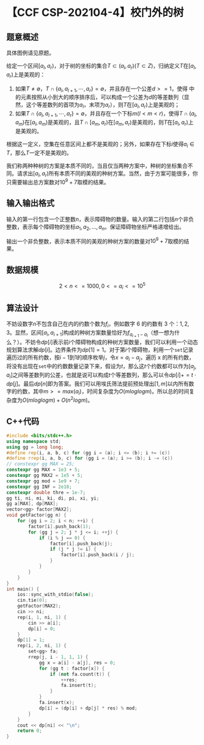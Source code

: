 # 【CCF CSP-202104-4】校门外的树

## 题意概述

具体图例请见原题。

给定一个区间$[a_l,a_r)$，对于树的坐标的集合$T\subset (a_l,a_r) (T\subset Z)$，归纳定义$T$在$[a_l,a_r)$上是美观的：

1. 如果$T\neq \emptyset$，$T\cap \{a_l,a_{l+1},\cdots,a_r\}=\emptyset$，并且存在一个公差$d>=1$，使得 中的元素按照从小到大的顺序排序后，可以构成一个公差为$d$的等差数列（显然，这个等差数列的首项为$a_l$，末项为$a_r$），则$T$在$[a_l,a_r)$上是美观的；
2. 如果$T\cap \{a_l,a_{l+1},\cdots,a_r\}=\emptyset$，并且存在一个下标$m(l<m<r)$，使得$T\cap (a_l,a_m)$在$[a_l,a_m)$是美观的，且$T\cap [a_m,a_r)$在$[a_m,a_r)$是美观的，则$T$在$[a_l,a_r)$上是美观的。

根据这一定义，空集在任意区间上都不是美观的；另外，如果存在下标$i$使得$a_i\in T$，那么$T$一定不是美观的。

我们称两种种树的方案是本质不同的，当且仅当两种方案中，种树的坐标集合不同。请求出$[a_l,a_r)$所有本质不同的美观的种树方案。当然，由于方案可能很多，你只需要输出总方案数对$10^9+7$取模的结果。

## 输入输出格式

输入的第一行包含一个正整数$n$，表示障碍物的数量。输入的第二行包括$n$个非负整数，表示每个障碍物的坐标$a_1,a_2,\dots,a_n$。保证障碍物坐标严格递增给出。

输出一个非负整数，表示本质不同的美观的种树方案的数量对$10^9+7$取模的结果。

## 数据规模

$$2<n<=1000, 0<=a_i<=10^5$$

## 算法设计

不妨设数字$n$不包含自己在内的约数个数为$f_i$，例如数字 6 的约数有 3 个：$1,2,3$。显然，区间$[a_i,a_{i+1}]$构成的种树方案数量恰好为$f_{a_{i+1}-a_i}$（想一想为什么？）。不妨令$dp[i]$表示前$i$个障碍物构成的种树方案数量，我们可以利用一个动态规划算法求解$dp[i]$。边界条件为$dp[1]=1$。对于第$i$个障碍物，利用一个`set`记录遍历过的所有约数，按$i-1$到$1$的顺序枚举$j$，令$x=a_i-a_j$，遍历 x 的所有约数，将没有出现在`set`中的约数数量记录下来，假设为$t$，那么这$t$个约数都可以作为$[a_j,a_i]$之间等差数列的公差，也就是说可以构成$t$个等差数列，那么可以令$dp[i]+=t\cdot dp[j]$。最后$dp[n]$即为答案。我们可以用埃氏筛法提前预处理出$[1,m]$以内所有数字的约数，其中$m>=max(a_i)$，时间复杂度为$O(mloglogm)$。所以总的时间复杂度为$O(mloglogm)+O(n^2logm)$。

## C++代码

```cpp
#include <bits/stdc++.h>
using namespace std;
using gg = long long;
#define rep(i, a, b, c) for (gg i = (a); i <= (b); i += (c))
#define rrep(i, a, b, c) for (gg i = (a); i >= (b); i -= (c))
// constexpr gg MAX = 25;
constexpr gg MAX = 1e3 + 5;
constexpr gg MAX2 = 1e5 + 5;
constexpr gg mod = 1e9 + 7;
constexpr gg INF = 2e18;
constexpr double thre = 1e-7;
gg ti, ni, mi, ki, di, pi, xi, yi;
gg a[MAX], dp[MAX];
vector<gg> factor[MAX2];
void getFactor(gg n) {
    for (gg i = 2; i < n; ++i) {
        factor[i].push_back(1);
        for (gg j = 2; j * j <= i; ++j) {
            if (i % j == 0) {
                factor[i].push_back(j);
                if (j * j != i) {
                    factor[i].push_back(i / j);
                }
            }
        }
    }
}
int main() {
    ios::sync_with_stdio(false);
    cin.tie(0);
    getFactor(MAX2);
    cin >> ni;
    rep(i, 1, ni, 1) {
        cin >> a[i];
        dp[i] = 0;
    }
    dp[1] = 1;
    rep(i, 2, ni, 1) {
        set<gg> fa;
        rrep(j, i - 1, 1, 1) {
            gg x = a[i] - a[j], res = 0;
            for (gg t : factor[x]) {
                if (not fa.count(t)) {
                    ++res;
                    fa.insert(t);
                }
            }
            fa.insert(x);
            dp[i] = (dp[i] + dp[j] * res) % mod;
        }
    }
    cout << dp[ni] << "\n";
    return 0;
}
```
